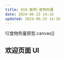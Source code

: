 ```yaml
---
title: 010-案例-食物热量
date: 2024-06-25 14:16
updated: 2024-06-25 14:16
---
```


![[食物热量原型.canvas]]

## 欢迎页面 UI



